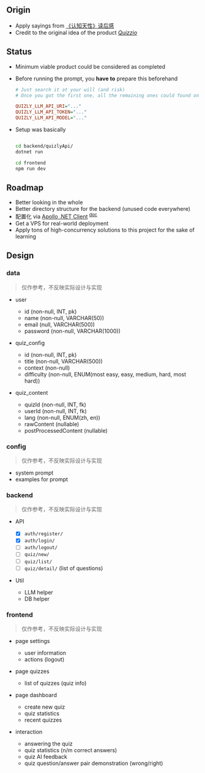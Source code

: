 
## Origin

- Apply sayings from [《认知天性》读后感](https://blog.laisky.com/p/make-it-stick/#gsc.tab=0)
- Credit to the original idea of the product [*Quizzio*](https://www.quizzio.app/)

## Status

- Minimum viable product could be considered as completed
- Before running the prompt, you **have to** prepare this beforehand

  ```ini
  # Just search it at your will (and risk)
  # Once you got the first one, all the remaining ones could found on the website as well

  QUIZLY_LLM_API_URI="..."
  QUIZLY_LLM_API_TOKEN="..."
  QUIZLY_LLM_API_MODEL="..."
  ```

- Setup was basically

  ```bash

  cd backend/quizlyApi/
  dotnet run

  cd frontend
  npm run dev
  ```

## Roadmap

- Better looking in the whole
- Better directory structure for the backend (unused code everywhere)
- 配置化 via [Apollo .NET Client](https://github.com/apolloconfig/apollo.net) <sup>[doc](https://github.com/apolloconfig/apollo/wiki/Apollo%E9%85%8D%E7%BD%AE%E4%B8%AD%E5%BF%83%E4%BB%8B%E7%BB%8D)</sup>
- Get a VPS for real-world deployment
- Apply tons of high-concurrency solutions to this project for the sake of learning


## Design

### data

> 仅作参考，不反映实际设计与实现

- user
  - id (non-null, INT, pk)
  - name (non-null, VARCHAR(50))
  - email (null, VARCHAR(500))
  - password (non-null, VARCHAR(1000))

- quiz_config
  - id (non-null, INT, pk)
  - title (non-null, VARCHAR(500))
  - context (non-null)
  - difficulty (non-null, ENUM(most easy, easy, medium, hard, most hard))

- quiz_content
  - quizId (non-null, INT, fk)
  - userId (non-null, INT, fk)
  - lang (non-null, ENUM(zh, en))
  - rawContent (nullable)
  - postProcessedContent (nullable)

### config

> 仅作参考，不反映实际设计与实现

- system prompt
- examples for prompt

### backend

> 仅作参考，不反映实际设计与实现

- API

    - [x] `auth/register/`
    - [x] `auth/login/`
    - [ ] `auth/logout/`
    - [ ] `quiz/new/`
    - [ ] `quiz/list/`
    - [ ] `quiz/detail/` (list of questions)

- Util

    - LLM helper
    - DB helper

### frontend

> 仅作参考，不反映实际设计与实现

- page settings

    - user information
    - actions (logout)

- page quizzes

    - list of quizzes (quiz info)

- page dashboard

    - create new quiz
    - quiz statistics
    - recent quizzes

- interaction

    - answering the quiz
    - quiz statistics (n/m correct answers)
    - quiz AI feedback
    - quiz question/answer pair demonstration (wrong/right)
